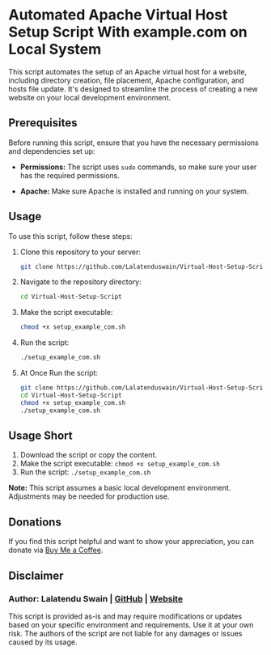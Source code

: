 # Automated Apache Virtual Host Setup Script With example.com on Local System

This script automates the setup of an Apache virtual host for a website, including directory creation, file placement, Apache configuration, and hosts file update. It's designed to streamline the process of creating a new website on your local development environment.

## Prerequisites

Before running this script, ensure that you have the necessary permissions and dependencies set up:

- **Permissions:** The script uses `sudo` commands, so make sure your user has the required permissions.

- **Apache:** Make sure Apache is installed and running on your system.
  
## Usage

To use this script, follow these steps:

1. Clone this repository to your server:

   ```bash
   git clone https://github.com/Lalatenduswain/Virtual-Host-Setup-Script.git
   ```

2. Navigate to the repository directory:

   ```bash
   cd Virtual-Host-Setup-Script
   ```

3. Make the script executable:

   ```bash
   chmod +x setup_example_com.sh
   ```

4. Run the script:

   ```bash
   ./setup_example_com.sh
   ```
5. At Once Run the script:

   ```bash
   git clone https://github.com/Lalatenduswain/Virtual-Host-Setup-Script.git
   cd Virtual-Host-Setup-Script
   chmod +x setup_example_com.sh
   ./setup_example_com.sh
   ```

## Usage Short

1. Download the script or copy the content.
2. Make the script executable: `chmod +x setup_example_com.sh`
3. Run the script: `./setup_example_com.sh`

**Note:** This script assumes a basic local development environment. Adjustments may be needed for production use.

## Donations

If you find this script helpful and want to show your appreciation, you can donate via [Buy Me a Coffee](https://www.buymeacoffee.com/lalatendu.swain).

## Disclaimer

### Author: Lalatendu Swain | [GitHub](https://github.com/Lalatenduswain) | [Website](https://blog.lalatendu.info/)

This script is provided as-is and may require modifications or updates based on your specific environment and requirements. Use it at your own risk. The authors of the script are not liable for any damages or issues caused by its usage.
